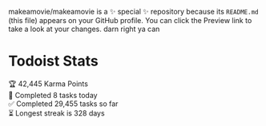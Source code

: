 makeamovie/makeamovie is a ✨ special ✨ repository because its `README.md` (this file) appears on your GitHub profile.
You can click the Preview link to take a look at your changes. darn right ya can

# Todoist Stats

<!-- TODO-IST:START -->
🏆  42,445 Karma Points           
🌸  Completed 8 tasks today           
✅  Completed 29,455 tasks so far           
⏳  Longest streak is 328 days
<!-- TODO-IST:END -->